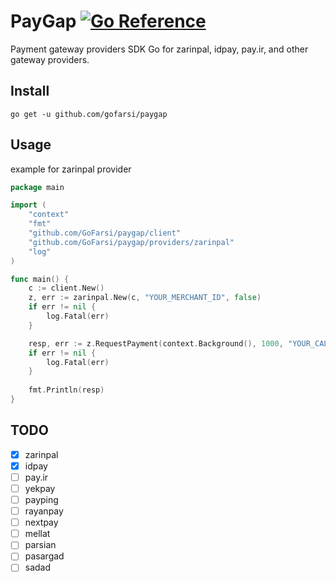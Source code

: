 # PayGap [![Go Reference](https://pkg.go.dev/badge/github.com/gofarsi/paygap.svg)](https://pkg.go.dev/github.com/gofarsi/paygap)
Payment gateway providers SDK Go for zarinpal, idpay, pay.ir, and other gateway providers.

## Install

```shell
go get -u github.com/gofarsi/paygap
```

## Usage

example for zarinpal provider

```go
package main

import (
	"context"
	"fmt"
	"github.com/GoFarsi/paygap/client"
	"github.com/GoFarsi/paygap/providers/zarinpal"
	"log"
)

func main() {
	c := client.New()
	z, err := zarinpal.New(c, "YOUR_MERCHANT_ID", false)
	if err != nil {
		log.Fatal(err)
	}

	resp, err := z.RequestPayment(context.Background(), 1000, "YOUR_CALL_BACK", "YOUR_CURRENCY", "description", nil)
	if err != nil {
		log.Fatal(err)
	}
	
	fmt.Println(resp)
}
```

## TODO

- [x] zarinpal
- [x] idpay
- [ ] pay.ir
- [ ] yekpay
- [ ] payping
- [ ] rayanpay
- [ ] nextpay
- [ ] mellat
- [ ] parsian
- [ ] pasargad
- [ ] sadad